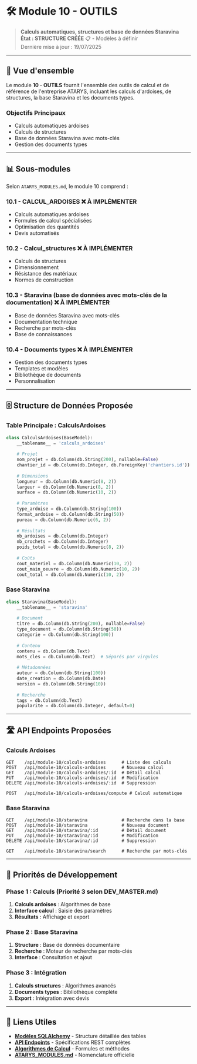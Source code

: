 # 🛠️ Module 10 - OUTILS

> **Calculs automatiques, structures et base de données Staravina**  
> **État : STRUCTURE CRÉÉE** 📋 - Modèles à définir  
> Dernière mise à jour : 19/07/2025

---

## 🎯 Vue d'ensemble

Le module **10 - OUTILS** fournit l'ensemble des outils de calcul et de référence de l'entreprise ATARYS, incluant les calculs d'ardoises, de structures, la base Staravina et les documents types.

### **Objectifs Principaux**
- Calculs automatiques ardoises
- Calculs de structures
- Base de données Staravina avec mots-clés
- Gestion des documents types

---

## 📊 Sous-modules

Selon `ATARYS_MODULES.md`, le module 10 comprend :

### **10.1 - CALCUL_ARDOISES** ❌ **À IMPLÉMENTER**
- Calculs automatiques ardoises
- Formules de calcul spécialisées
- Optimisation des quantités
- Devis automatisés

### **10.2 - Calcul_structures** ❌ **À IMPLÉMENTER**
- Calculs de structures
- Dimensionnement
- Résistance des matériaux
- Normes de construction

### **10.3 - Staravina (base de données avec mots-clés de la documentation)** ❌ **À IMPLÉMENTER**
- Base de données Staravina avec mots-clés
- Documentation technique
- Recherche par mots-clés
- Base de connaissances

### **10.4 - Documents types** ❌ **À IMPLÉMENTER**
- Gestion des documents types
- Templates et modèles
- Bibliothèque de documents
- Personnalisation

---

## 🗄️ Structure de Données Proposée

### **Table Principale : CalculsArdoises**
```python
class CalculsArdoises(BaseModel):
    __tablename__ = 'calculs_ardoises'
    
    # Projet
    nom_projet = db.Column(db.String(200), nullable=False)
    chantier_id = db.Column(db.Integer, db.ForeignKey('chantiers.id'))
    
    # Dimensions
    longueur = db.Column(db.Numeric(8, 2))
    largeur = db.Column(db.Numeric(8, 2))
    surface = db.Column(db.Numeric(10, 2))
    
    # Paramètres
    type_ardoise = db.Column(db.String(100))
    format_ardoise = db.Column(db.String(50))
    pureau = db.Column(db.Numeric(6, 2))
    
    # Résultats
    nb_ardoises = db.Column(db.Integer)
    nb_crochets = db.Column(db.Integer)
    poids_total = db.Column(db.Numeric(8, 2))
    
    # Coûts
    cout_materiel = db.Column(db.Numeric(10, 2))
    cout_main_oeuvre = db.Column(db.Numeric(10, 2))
    cout_total = db.Column(db.Numeric(10, 2))
```

### **Base Staravina**
```python
class Staravina(BaseModel):
    __tablename__ = 'staravina'
    
    # Document
    titre = db.Column(db.String(200), nullable=False)
    type_document = db.Column(db.String(50))
    categorie = db.Column(db.String(100))
    
    # Contenu
    contenu = db.Column(db.Text)
    mots_cles = db.Column(db.Text)  # Séparés par virgules
    
    # Métadonnées
    auteur = db.Column(db.String(100))
    date_creation = db.Column(db.Date)
    version = db.Column(db.String(10))
    
    # Recherche
    tags = db.Column(db.Text)
    popularite = db.Column(db.Integer, default=0)
```

---

## 🛣️ API Endpoints Proposées

### **Calculs Ardoises**
```http
GET    /api/module-10/calculs-ardoises      # Liste des calculs
POST   /api/module-10/calculs-ardoises      # Nouveau calcul
GET    /api/module-10/calculs-ardoises/:id  # Détail calcul
PUT    /api/module-10/calculs-ardoises/:id  # Modification
DELETE /api/module-10/calculs-ardoises/:id  # Suppression

POST   /api/module-10/calculs-ardoises/compute # Calcul automatique
```

### **Base Staravina**
```http
GET    /api/module-10/staravina             # Recherche dans la base
POST   /api/module-10/staravina             # Nouveau document
GET    /api/module-10/staravina/:id         # Détail document
PUT    /api/module-10/staravina/:id         # Modification
DELETE /api/module-10/staravina/:id         # Suppression

GET    /api/module-10/staravina/search      # Recherche par mots-clés
```

---

## 🎯 Priorités de Développement

### **Phase 1 : Calculs (Priorité 3 selon DEV_MASTER.md)**
1. **Calculs ardoises** : Algorithmes de base
2. **Interface calcul** : Saisie des paramètres
3. **Résultats** : Affichage et export

### **Phase 2 : Base Staravina**
1. **Structure** : Base de données documentaire
2. **Recherche** : Moteur de recherche par mots-clés
3. **Interface** : Consultation et ajout

### **Phase 3 : Intégration**
1. **Calculs structures** : Algorithmes avancés
2. **Documents types** : Bibliothèque complète
3. **Export** : Intégration avec devis

---

## 🔗 Liens Utiles

- **[Modèles SQLAlchemy](./database-schema.md)** - Structure détaillée des tables
- **[API Endpoints](./api-endpoints.md)** - Spécifications REST complètes
- **[Algorithmes de Calcul](./calculs-ardoises.md)** - Formules et méthodes
- **[ATARYS_MODULES.md](../../00-overview/ATARYS_MODULES.md)** - Nomenclature officielle

